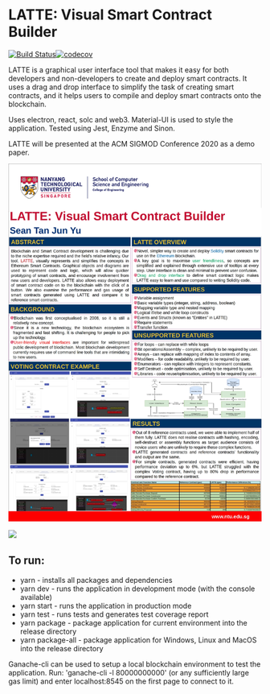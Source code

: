 # LATTE: Visual Smart Contract Builder

[![Build Status](https://travis-ci.com/Sean2108/LATTE.svg?token=FcLFkh211qmFY1Deqxzn&branch=master)](https://travis-ci.com/Sean2108/LATTE)[![codecov](https://codecov.io/gh/Sean2108/LATTE/branch/master/graph/badge.svg?token=jmB5atsZia)](https://codecov.io/gh/Sean2108/LATTE)

LATTE is a graphical user interface tool that makes it easy for both developers and non-developers to create and deploy smart contracts. It uses a drag and drop interface to simplify the task of creating smart contracts, and it helps users to compile and deploy smart contracts onto the blockchain.

Uses electron, react, solc and web3. Material-UI is used to style the application. Tested using Jest, Enzyme and Sinon.

LATTE will be presented at the ACM SIGMOD Conference 2020 as a demo paper.

![More on LATTE](poster.jpg)

![](https://imgur.com/vDm9S8V.gif)

## To run:
- yarn - installs all packages and dependencies
- yarn dev - runs the application in development mode (with the console available)
- yarn start - runs the application in production mode
- yarn test - runs tests and generates test coverage report
- yarn package - package application for current environment into the release directory
- yarn package-all - package application for Windows, Linux and MacOS into the release directory

Ganache-cli can be used to setup a local blockchain environment to test the application. Run: 'ganache-cli -l 80000000000' (or any sufficiently large gas limit) and enter localhost:8545 on the first page to connect to it.
